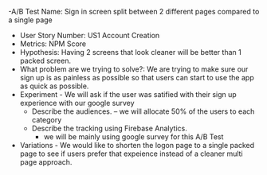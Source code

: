 -A/B Test Name:  Sign in screen split between 2 different pages compared to a single page
- User Story Number: US1 Account Creation
- Metrics:  NPM Score
- Hypothesis: Having 2 screens that look cleaner will be better than 1 packed screen.
- What problem are we trying to solve?: We are trying to make sure our sign up is as painless as possible so that users can start to use the app as quick as possible.
- Experiment - We will ask if the user was satified with their sign up experience with our google survey
  - Describe the audiences.
     – we will allocate 50% of the users to each category
  - Describe the tracking using Firebase Analytics. 
    - we will be mainly using google survey for this A/B Test
- Variations - We would like to shorten the logon page to a single packed page to see if users prefer that expeience instead of a cleaner multi page approach.
